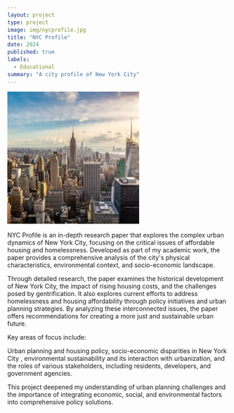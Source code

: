 ```yaml
---
layout: project
type: project
image: img/nycprofile.jpg
title: "NYC Profile"
date: 2024
published: true
labels:
  - Educational
summary: "A city profile of New York City"
---
```


<img class="img-fluid" src="../img/nycprofile.jpg">

NYC Profile is an in-depth research paper that explores the complex urban dynamics of New York City, focusing on the critical issues of affordable housing and homelessness. Developed as part of my academic work, the paper provides a comprehensive analysis of the city's physical characteristics, environmental context, and socio-economic landscape.

Through detailed research, the paper examines the historical development of New York City, the impact of rising housing costs, and the challenges posed by gentrification. It also explores current efforts to address homelessness and housing affordability through policy initiatives and urban planning strategies. By analyzing these interconnected issues, the paper offers recommendations for creating a more just and sustainable urban future.

Key areas of focus include:

Urban planning and housing policy, socio-economic disparities in New York City
, environmental sustainability and its interaction with urbanization, and the roles of various stakeholders, including residents, developers, and government agencies.

This project deepened my understanding of urban planning challenges and the importance of integrating economic, social, and environmental factors into comprehensive policy solutions.
